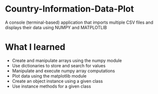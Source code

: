 # Country-Information-Data-Plot
A console (terminal-based) application that imports multiple CSV files and displays their data using NUMPY and MATPLOTLIB

# What I learned
* Create and manipulate arrays using the numpy module
* Use dictionaries to store and search for values
* Manipulate and execute numpy array computations
* Plot data using the matplotlib module
* Create an object instance using a given class
* Use instance methods for a given class
